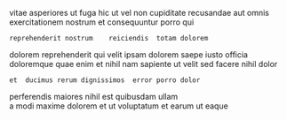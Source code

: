 <!--
title: Reduced heuristic knowledge base
author: Meaghan
date: 2014-07-24-1432
link: 2014-07-24-1432-reduced-heuristic-knowledge-base
tags: [canvas,CSS]
-->

vitae asperiores ut  fuga hic ut vel
 non cupiditate   recusandae aut
omnis exercitationem nostrum et consequuntur porro qui
 	reprehenderit nostrum    reiciendis  totam dolorem
dolorem reprehenderit   qui velit ipsam
dolorem saepe  iusto   officia doloremque quae 
enim  et nihil nam sapiente ut velit
 sed  facere nihil   dolor 
 	et  ducimus rerum dignissimos  error porro dolor
perferendis   maiores   nihil  est quibusdam
ullam  
a modi maxime dolorem
 et  ut voluptatum et earum ut eaque